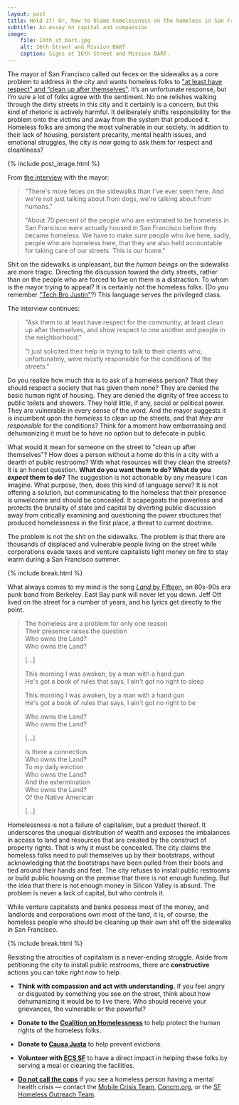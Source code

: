 ```yaml
---
layout: post
title: Hold it! Or, how to blame homelessness on the homeless in San Francisco
subtitle: An essay on capital and compassion
image:
    file: 16th_st_bart.jpg
    alt: 16th Street and Mission BART
    caption: Signs at 16th Street and Mission BART.
---
```


The mayor of San Francisco called out feces on the sidewalks as a core problem to address in the city and wants homeless folks to ["at least have respect" and “clean up after themselves"](https://www.nbcbayarea.com/news/local/SF-Mayor-Theres-more-feces-on-the-sidewalks-than-Ive-ever-seen-488156431.html). It’s an unfortunate response, but I’m sure a lot of folks agree with the sentiment. No one relishes walking through the dirty streets in this city and it certainly is a concern, but this kind of rhetoric is actively harmful. It deliberately shifts responsibility for the problem onto the victims and away from the system that produced it. Homeless folks are among the most vulnerable in our society. In addition to their lack of housing, persistent precarity, mental health issues, and emotional struggles, the city is now going to ask them for respect and cleanliness?

<!--excerpt-->

{% include post_image.html %}

From [the interview](https://www.nbcbayarea.com/news/local/SF-Mayor-Theres-more-feces-on-the-sidewalks-than-Ive-ever-seen-488156431.html) with the mayor:

> "There's more feces on the sidewalks than I've ever seen here. And we're not just talking about from dogs, we're talking about from humans."
>
> "About 70 percent of the people who are estimated to be homeless in San Francisco were actually housed in San Francisco before they became homeless. We have to make sure people who live here, sadly, people who are homeless here, that they are also held accountable for taking care of our streets. This is our home."

Shit on the sidewalks is unpleasant, but the *human beings* on the sidewalks are more tragic. Directing the discussion toward the dirty streets, rather than on the people who are forced to live on them is a distraction. To whom is the mayor trying to appeal? It is certainly not the homeless folks. (Do you remember ["Tech Bro Justin"](https://archives.sfweekly.com/thesnitch/2016/02/17/another-tech-guy-notices-sfs-homeless-issue-blogs-about-it-is-crucified)?) This language serves the privileged class.

The interview continues:

> "Ask them to at least have respect for the community, at least clean up after themselves, and show respect to one another and people in the neighborhood."
>
> "I just solicited their help in trying to talk to their clients who, unfortunately, were mostly responsible for the conditions of the streets."

Do you realize how much this is to ask of a homeless person? That they should respect a society that has given them none?  They are denied the basic human right of housing. They are denied the dignity of free access to public toilets and showers. They hold little, if any, social or political power. They are vulnerable in every sense of the word. And the mayor suggests it is incumbent upon *the homeless* to clean up the streets, and that *they are responsible* for the conditions? Think for a moment how embarrassing and dehumanizing it must be to have no option but to defecate in public.

What would it mean for someone on the street to "clean up after themselves"? How does a person without a home do this in a city with a dearth of public restrooms? With what resources will they clean the streets? It is an honest question. **What do you want them to do? What do you _expect_ them to do?** The suggestion is not actionable by any measure I can imagine. What purpose, then, does this kind of language serve?
It is not offering a solution, but communicating to the homeless that their presence is unwelcome and should be concealed. It scapegoats the powerless and protects the brutality of state and capital by diverting public discussion away from critically examining and questioning the power structures that produced homelessness in the first place, a threat to current doctrine.

The problem is not the shit on the sidewalks. The problem is that there are thousands of displaced and vulnerable people living on the street while corporations evade taxes and venture capitalists light money on fire to stay warm during a San Francisco summer.

{% include break.html %}

What always comes to my mind is the song [*Land* by Fifteen](https://open.spotify.com/track/75UWHCVxZd9dJ1XSSQM0fS?si=yfa56tJKQeq7buON1Py2aQ), an 80s-90s era punk band from Berkeley. East Bay punk will never let you down. Jeff Ott lived on the street for a number of years, and his lyrics get directly to the point.

> The homeless are a problem for only one reason<br/>
> Their presence raises the question<br/>
> Who owns the Land?<br/>
> Who owns the Land?<br/>
>
> [...]
>
> This morning I was awoken, by a man with a hand gun<br/>
> He's got a book of rules that says, I ain't got no right to sleep<br/>
>
> This morning I was awoken, by a man with a hand gun<br/>
> He's got a book of rules that says, I ain't got no right to be<br/>
>
> Who owns the Land?<br/>
> Who owns the Land?<br/>
>
> [...]
>
> Is there a connection<br/>
> Who owns the Land?<br/>
> To my daily eviction<br/>
> Who owns the Land?<br/>
> And the extermination<br/>
> Who owns the Land?<br/>
> Of the Native American<br/>
>
> [...]

Homelessness is not a failure of capitalism, but a product thereof. It underscores the unequal distribution of wealth and exposes the imbalances in access to land and resources that are created by the construct of property rights. That is why it must be concealed. The city claims the homeless folks need to pull themselves up by their bootstraps, without acknowledging that the bootstraps have been pulled from their boots and tied around their hands and feet. The city refuses to install public restrooms or build public housing on the premise that there is not enough funding. But the idea that there is not enough money in Silicon Valley is absurd. The problem is never a lack of capital, but who controls it.

While venture capitalists and banks possess most of the money, and landlords and corporations own most of the land, it is, of course, the homeless people who should be cleaning up their own shit off the sidewalks in San Francisco.

{% include break.html %}

Resisting the atrocities of capitalism is a never-ending struggle. Aside from petitioning the city to install public restrooms, there are **constructive** actions you can take *right now* to help.

- **Think with compassion and act with understanding.** If you feel angry or disgusted by something you see on the street, think about how dehumanizing it would be to live there. Who should receive your grievances, the vulnerable or the powerful?

- **Donate to the [Coalition on Homelessness](http://www.cohsf.org)** to help protect the human rights of the homeless folks.

- **Donate to [Causa Justa](https://cjjc.org)** to help prevent evictions.

- **Volunteer with [ECS SF](http://www.ecs-sf.org)** to have a direct impact in helping these folks by serving a meal or cleaning the facilities.

- [**Do not call the cops**](http://brokeassstuart.com/blog/2016/02/18/what-to-do-when-someone-is-having-a-mental-health-crisis-on-the-street/) if you see a homeless person having a mental health crisis &mdash; contact the [Mobile Crisis Team](http://www.sfresourceconnect.org/detail.php?&tax=RP-1500&s=1&id=18844997), [Concrn.org](http://concrn.org), or the [SF Homeless Outreach Team](http://sfhomeless.wikia.com/wiki/Homeless_Outreach_Team_-_HOT_Team_-_H.O.T._Team).

